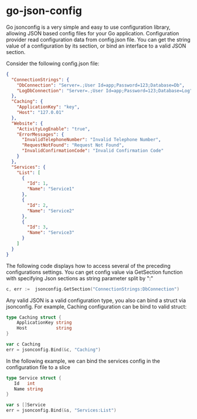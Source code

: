 # go-json-config
Go jsonconfig is a very simple and easy to use configuration library, allowing JSON based config files for your Go application.
Configuration provider read configuration data from config.json file. You can get the string value of a configuration by its section, or
bind an interface to a valid JSON section.

Consider the following config.json file:

```json
{
  "ConnectionStrings": {
    "DbConnection": "Server=.;User Id=app;Password=123;Database=Db",
    "LogDbConnection": "Server=.;User Id=app;Password=123;Database=Log"
  },
  "Caching": {
    "ApplicationKey": "key",
    "Host": "127.0.01"
  },
  "Website": {
    "ActivityLogEnable": "true",
    "ErrorMessages": {
      "InvalidTelephoneNumber": "Invalid Telephone Number",
      "RequestNotFound": "Request Not Found",
      "InvalidConfirmationCode": "Invalid Confirmation Code"
    }
  },
  "Services": {
    "List": [
      {
        "Id": 1,
        "Name": "Service1"
      },
      {
        "Id": 2,
        "Name": "Service2"
      },
      {
        "Id": 3,
        "Name": "Service3"
      }
    ]
  }
}
```
The following code displays how to access several of the preceding configurations settings.
You can get config value via GetSection function with specifying Json sections as string parameter split by ":"

```Go
c, err :=  jsonconfig.GetSection("ConnectionStrings:DbConnection")
```
Any valid JSON is a valid configuration type, you also can bind a struct via jsonconfig. For example, Caching configuration can be
 bind to valid struct:
 
```Go
type Caching struct {
	ApplicationKey string
	Host           string
}

var c Caching
err = jsonconfig.Bind(&c, "Caching")
```
 In the following example, we can bind the services config in the configuration file to a slice
 
 ```Go
type Service struct {
	Id   int
	Name string
}

var s []Service
err = jsonconfig.Bind(&s, "Services:List")
```
